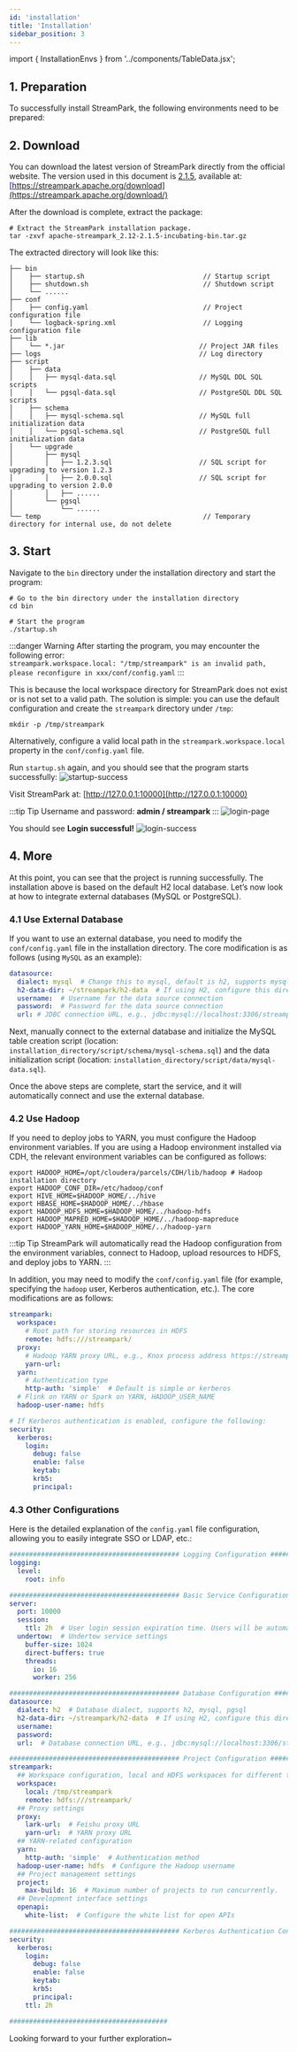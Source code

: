 ```yaml
---
id: 'installation'  
title: 'Installation'  
sidebar_position: 3
---
```


import { InstallationEnvs } from '../components/TableData.jsx';

## 1. Preparation

To successfully install StreamPark, the following environments need to be prepared:

<InstallationEnvs></InstallationEnvs>

## 2. Download

You can download the latest version of StreamPark directly from the official website. The version used in this document is <u><font color='blue'>[2.1.5](https://www.apache.org/dyn/closer.lua/incubator/streampark/2.1.5/apache-streampark_2.12-2.1.5-incubating-bin.tar.gz?action=download)</font></u>, available at: <u><font color='blue'>[https://streampark.apache.org/download](https://streampark.apache.org/download/)</font></u>

After the download is complete, extract the package:
```shell
# Extract the StreamPark installation package.
tar -zxvf apache-streampark_2.12-2.1.5-incubating-bin.tar.gz
```
The extracted directory will look like this:
```textmate
├── bin
│    ├── startup.sh                              // Startup script
│    ├── shutdown.sh                             // Shutdown script
│    └── ......
├── conf
│    ├── config.yaml                             // Project configuration file
│    └── logback-spring.xml                      // Logging configuration file
├── lib
│    └── *.jar                                  // Project JAR files
├── logs                                        // Log directory
├── script
│    ├── data
│    │   ├── mysql-data.sql                     // MySQL DDL SQL scripts
│    │   └── pgsql-data.sql                     // PostgreSQL DDL SQL scripts
│    ├── schema
│    │   ├── mysql-schema.sql                   // MySQL full initialization data
│    │   └── pgsql-schema.sql                   // PostgreSQL full initialization data
│    └── upgrade
│        ├── mysql
│        │   ├── 1.2.3.sql                      // SQL script for upgrading to version 1.2.3
│        │   ├── 2.0.0.sql                      // SQL script for upgrading to version 2.0.0
│        │   ├── ......
│        └── pgsql
│            └── ......  
└── temp                                         // Temporary directory for internal use, do not delete
```

## 3. Start

Navigate to the `bin` directory under the installation directory and start the program:
```shell
# Go to the bin directory under the installation directory
cd bin

# Start the program
./startup.sh
```

:::danger Warning
After starting the program, you may encounter the following error:  
`streampark.workspace.local: "/tmp/streampark" is an invalid path, please reconfigure in xxx/conf/config.yaml`
:::

This is because the local workspace directory for StreamPark does not exist or is not set to a valid path. The solution is simple: you can use the default configuration and create the `streampark` directory under `/tmp`:
```shell
mkdir -p /tmp/streampark
```
Alternatively, configure a valid local path in the `streampark.workspace.local` property in the `conf/config.yaml` file.

Run `startup.sh` again, and you should see that the program starts successfully:
![startup-success](/doc/image/quick-start/startup_success.png)

Visit StreamPark at: [http://127.0.0.1:10000](http://127.0.0.1:10000)

:::tip Tip
Username and password: <strong> admin / streampark </strong>
:::
![login-page](/doc/image/quick-start/login_page.png)

You should see **Login successful!**
![login-success](/doc/image/quick-start/login_success.png)

## 4. More

At this point, you can see that the project is running successfully. The installation above is based on the default H2 local database. Let’s now look at how to integrate external databases (MySQL or PostgreSQL).

### 4.1 Use External Database

If you want to use an external database, you need to modify the `conf/config.yaml` file in the installation directory. The core modification is as follows (using `MySQL` as an example):

```yaml
datasource:
  dialect: mysql  # Change this to mysql, default is h2, supports mysql and pgsql
  h2-data-dir: ~/streampark/h2-data  # If using H2, configure this directory. If using MySQL or PostgreSQL, configure the remaining information (username and password)
  username:  # Username for the data source connection
  password:  # Password for the data source connection
  url: # JDBC connection URL, e.g., jdbc:mysql://localhost:3306/streampark?useUnicode=true&characterEncoding=UTF-8&useJDBCCompliantTimezoneShift=true&useLegacyDatetimeCode=false&serverTimezone=GMT%2B8
```

Next, manually connect to the external database and initialize the MySQL table creation script (location: `installation_directory/script/schema/mysql-schema.sql`) and the data initialization script (location: `installation_directory/script/data/mysql-data.sql`).

Once the above steps are complete, start the service, and it will automatically connect and use the external database.

### 4.2 Use Hadoop

If you need to deploy jobs to YARN, you must configure the Hadoop environment variables. If you are using a Hadoop environment installed via CDH, the relevant environment variables can be configured as follows:
```shell
export HADOOP_HOME=/opt/cloudera/parcels/CDH/lib/hadoop # Hadoop installation directory
export HADOOP_CONF_DIR=/etc/hadoop/conf
export HIVE_HOME=$HADOOP_HOME/../hive
export HBASE_HOME=$HADOOP_HOME/../hbase
export HADOOP_HDFS_HOME=$HADOOP_HOME/../hadoop-hdfs
export HADOOP_MAPRED_HOME=$HADOOP_HOME/../hadoop-mapreduce
export HADOOP_YARN_HOME=$HADOOP_HOME/../hadoop-yarn
```

:::tip Tip
StreamPark will automatically read the Hadoop configuration from the environment variables, connect to Hadoop, upload resources to HDFS, and deploy jobs to YARN.
:::

In addition, you may need to modify the `conf/config.yaml` file (for example, specifying the `hadoop` user, Kerberos authentication, etc.). The core modifications are as follows:
```yaml
streampark:
  workspace:
    # Root path for storing resources in HDFS
    remote: hdfs:///streampark/
  proxy:
    # Hadoop YARN proxy URL, e.g., Knox process address https://streampark.com:8443/proxy/yarn
    yarn-url:
  yarn:
    # Authentication type
    http-auth: 'simple'  # Default is simple or kerberos
  # Flink on YARN or Spark on YARN, HADOOP_USER_NAME
  hadoop-user-name: hdfs

# If Kerberos authentication is enabled, configure the following:
security:
  kerberos:
    login:
      debug: false
      enable: false
      keytab:
      krb5:
      principal:
```

### 4.3 Other Configurations

Here is the detailed explanation of the `config.yaml` file configuration, allowing you to easily integrate SSO or LDAP, etc.:
```yaml
########################################### Logging Configuration ###########################################
logging:
  level:
    root: info  

########################################### Basic Service Configuration ###########################################
server:
  port: 10000  
  session:
    ttl: 2h  # User login session expiration time. Users will be automatically logged out after this period.
  undertow:  # Undertow service settings
    buffer-size: 1024  
    direct-buffers: true  
    threads:
      io: 16  
      worker: 256  

########################################### Database Configuration ###########################################
datasource:
  dialect: h2  # Database dialect, supports h2, mysql, pgsql
  h2-data-dir: ~/streampark/h2-data  # If using H2, configure this directory
  username:  
  password:  
  url:  # Database connection URL, e.g., jdbc:mysql://localhost:3306/streampark?......

########################################### Project Configuration ###########################################
streampark:
  ## Workspace configuration, local and HDFS workspaces for different types of resources
  workspace:
    local: /tmp/streampark  
    remote: hdfs:///streampark/ 
  ## Proxy settings
  proxy:
    lark-url:  # Feishu proxy URL
    yarn-url:  # YARN proxy URL
  ## YARN-related configuration
  yarn:
    http-auth: 'simple'  # Authentication method
  hadoop-user-name: hdfs  # Configure the Hadoop username
  ## Project management settings
  project:
    max-build: 16  # Maximum number of projects to run concurrently.
  ## Development interface settings
  openapi:
    white-list:  # Configure the white list for open APIs

########################################### Kerberos Authentication Configuration ###########################################
security:
  kerberos:
    login:
      debug: false  
      enable: false  
      keytab: 
      krb5:  
      principal:  
    ttl: 2h  

########################################
```
Looking forward to your further exploration~
